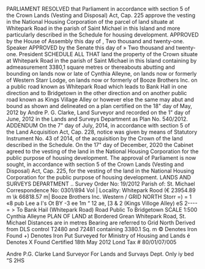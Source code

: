 PARLIAMENT
RESOLVED that Parliament in accordance with section 5 of the Crown Lands (Vesting and Disposal) Act, Cap. 225 approve the vesting in the National Housing Corporation of the parcel of land situate at Whitepark Road in the parish of Saint Michael in this Island and more particularly described in the Schedule for housing development.
APPROVED by the House of Assembly this
day of
, Two
thousand and twenty-one.
Speaker
APPROVED by the Senate this
day of
» Two
thousand and twenty-one.
President
SCHEDULE
ALL THAT land the property of the Crown situate at Whitepark Road in the parish of Saint Michael in this Island containing by admeasurement 3380,1 square metres or thereabouts abutting and bounding on lands now or late of Cynthia Alleyne, on lands now or formerly of Western Starr Lodge, on lands now or formerly of Booze Brothers Inc. on a public road known as Whitepark Road which leads to Bank Hall in one direction and to Bridgetown in the other direction and on another public road known as Kings Village Alley or however else the same may abut and bound as shown and delineated on a plan certified on the 18" day of May, 2012 by Andre P. G. Clarke, Land Surveyor and recorded on the 1" day of June, 2012 in the Lands and Surveys Department as Plan No. 540/2012.
ADDENDUM
On the 7" day of July, 2014, in accordance with section 5 of the Land Acquisition Act, Cap. 228, notice was given by means of Statutory Instrument No. 43 of 2014, of the acquisition by the Crown of the land described in the Schedule.
On the 17" day of December, 2020 the Cabinet agreed to the vesting of the land in the National Housing Corporation for the public purpose of housing development.
The approval of Parliament is now sought, in accordance with section 5 of the Crown Lands (Vesting and Disposal) Act, Cap. 225, for the vesting of the land in the National Housing Corporation for the public purpose of housing development.
LANDS AND SURVEYS DEPARTMENT
.. Survey Order No: 19/2012
Parish of: St. Michael
Correspondence No: 0301/894 Vol
|
Locality: Whitepark Rood
(€ 23954.89 m \k 66818.57 m| Booze Brothers Inc. Western / GRID NORTH Storr =) = 1 «8 pub Lee a I's Ot BY -3 ee 1m “ 12 ae, [3 & 2 (Kings Villoge Alley) eS 2----= > To Bank Hail (Whitepark Road) Road Public To Bridgetown SCALE 1:500
Cynthia
Alleyne
PLAN OF LAND
at
Bordered Grean
Whitepark Road, St. Michael
Distances are in metres Bearing are referred to Grid North Derived from DLS control T2480 and 72481
containing
3380.1 Sq. m
© Denotes Iron Found
+) Denotes Iron Put
Surveyed for
Ministry of Housing and Lands
é
Denotes X Found
Certified
18th May 2012
Lond Tax # 80/01/07/005

Andre P.G. Clarke Land Surveyor
For Lands and Survays Dept. Only iy bed “S 2HS
